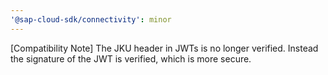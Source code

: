 ```yaml
---
'@sap-cloud-sdk/connectivity': minor
---
```


[Compatibility Note] The JKU header in JWTs is no longer verified. Instead the signature of the JWT is verified, which is more secure.
